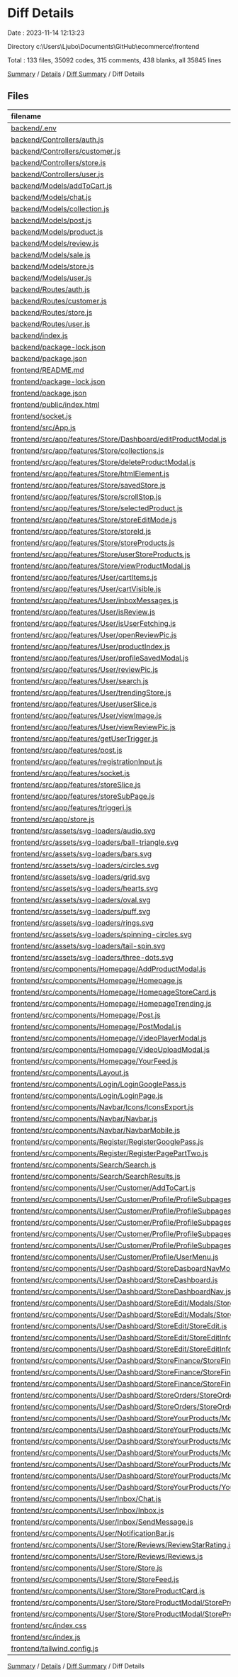 # Diff Details

Date : 2023-11-14 12:13:23

Directory c:\\Users\\Ljubo\\Documents\\GitHub\\ecommerce\\frontend

Total : 133 files,  35092 codes, 315 comments, 438 blanks, all 35845 lines

[Summary](results.md) / [Details](details.md) / [Diff Summary](diff.md) / Diff Details

## Files
| filename | language | code | comment | blank | total |
| :--- | :--- | ---: | ---: | ---: | ---: |
| [backend/.env](/backend/.env) | Properties | -3 | 0 | 0 | -3 |
| [backend/Controllers/auth.js](/backend/Controllers/auth.js) | JavaScript | -65 | 0 | -10 | -75 |
| [backend/Controllers/customer.js](/backend/Controllers/customer.js) | JavaScript | -532 | -19 | -132 | -683 |
| [backend/Controllers/store.js](/backend/Controllers/store.js) | JavaScript | -524 | -6 | -138 | -668 |
| [backend/Controllers/user.js](/backend/Controllers/user.js) | JavaScript | -90 | 0 | -27 | -117 |
| [backend/Models/addToCart.js](/backend/Models/addToCart.js) | JavaScript | -6 | 0 | -4 | -10 |
| [backend/Models/chat.js](/backend/Models/chat.js) | JavaScript | -7 | 0 | -4 | -11 |
| [backend/Models/collection.js](/backend/Models/collection.js) | JavaScript | -9 | 0 | -4 | -13 |
| [backend/Models/post.js](/backend/Models/post.js) | JavaScript | -20 | 0 | -5 | -25 |
| [backend/Models/product.js](/backend/Models/product.js) | JavaScript | -25 | 0 | -6 | -31 |
| [backend/Models/review.js](/backend/Models/review.js) | JavaScript | -10 | 0 | -4 | -14 |
| [backend/Models/sale.js](/backend/Models/sale.js) | JavaScript | -14 | 0 | -4 | -18 |
| [backend/Models/store.js](/backend/Models/store.js) | JavaScript | -15 | 0 | -4 | -19 |
| [backend/Models/user.js](/backend/Models/user.js) | JavaScript | -32 | 0 | -4 | -36 |
| [backend/Routes/auth.js](/backend/Routes/auth.js) | JavaScript | -10 | 0 | -7 | -17 |
| [backend/Routes/customer.js](/backend/Routes/customer.js) | JavaScript | -67 | 0 | -34 | -101 |
| [backend/Routes/store.js](/backend/Routes/store.js) | JavaScript | -70 | -2 | -31 | -103 |
| [backend/Routes/user.js](/backend/Routes/user.js) | JavaScript | -15 | 0 | -8 | -23 |
| [backend/index.js](/backend/index.js) | JavaScript | -53 | -5 | -9 | -67 |
| [backend/package-lock.json](/backend/package-lock.json) | JSON | -6,173 | 0 | -1 | -6,174 |
| [backend/package.json](/backend/package.json) | JSON | -28 | 0 | -1 | -29 |
| [frontend/README.md](/frontend/README.md) | Markdown | 38 | 0 | 33 | 71 |
| [frontend/package-lock.json](/frontend/package-lock.json) | JSON | 31,210 | 0 | 1 | 31,211 |
| [frontend/package.json](/frontend/package.json) | JSON | 62 | 0 | 1 | 63 |
| [frontend/public/index.html](/frontend/public/index.html) | HTML | 26 | 23 | 2 | 51 |
| [frontend/socket.js](/frontend/socket.js) | JavaScript | 3 | 0 | 3 | 6 |
| [frontend/src/App.js](/frontend/src/App.js) | JavaScript | 138 | 6 | 19 | 163 |
| [frontend/src/app/features/Store/Dashboard/editProductModal.js](/frontend/src/app/features/Store/Dashboard/editProductModal.js) | JavaScript | 15 | 0 | 5 | 20 |
| [frontend/src/app/features/Store/collections.js](/frontend/src/app/features/Store/collections.js) | JavaScript | 20 | 0 | 5 | 25 |
| [frontend/src/app/features/Store/deleteProductModal.js](/frontend/src/app/features/Store/deleteProductModal.js) | JavaScript | 15 | 0 | 5 | 20 |
| [frontend/src/app/features/Store/htmlElement.js](/frontend/src/app/features/Store/htmlElement.js) | JavaScript | 15 | 0 | 5 | 20 |
| [frontend/src/app/features/Store/savedStore.js](/frontend/src/app/features/Store/savedStore.js) | JavaScript | 15 | 0 | 5 | 20 |
| [frontend/src/app/features/Store/scrollStop.js](/frontend/src/app/features/Store/scrollStop.js) | JavaScript | 15 | 0 | 5 | 20 |
| [frontend/src/app/features/Store/selectedProduct.js](/frontend/src/app/features/Store/selectedProduct.js) | JavaScript | 15 | 0 | 5 | 20 |
| [frontend/src/app/features/Store/storeEditMode.js](/frontend/src/app/features/Store/storeEditMode.js) | JavaScript | 15 | 0 | 5 | 20 |
| [frontend/src/app/features/Store/storeId.js](/frontend/src/app/features/Store/storeId.js) | JavaScript | 15 | 0 | 5 | 20 |
| [frontend/src/app/features/Store/storeProducts.js](/frontend/src/app/features/Store/storeProducts.js) | JavaScript | 15 | 0 | 5 | 20 |
| [frontend/src/app/features/Store/userStoreProducts.js](/frontend/src/app/features/Store/userStoreProducts.js) | JavaScript | 15 | 0 | 5 | 20 |
| [frontend/src/app/features/Store/viewProductModal.js](/frontend/src/app/features/Store/viewProductModal.js) | JavaScript | 15 | 0 | 5 | 20 |
| [frontend/src/app/features/User/cartItems.js](/frontend/src/app/features/User/cartItems.js) | JavaScript | 23 | 0 | 7 | 30 |
| [frontend/src/app/features/User/cartVisible.js](/frontend/src/app/features/User/cartVisible.js) | JavaScript | 15 | 0 | 5 | 20 |
| [frontend/src/app/features/User/inboxMessages.js](/frontend/src/app/features/User/inboxMessages.js) | JavaScript | 21 | 0 | 5 | 26 |
| [frontend/src/app/features/User/isReview.js](/frontend/src/app/features/User/isReview.js) | JavaScript | 15 | 0 | 5 | 20 |
| [frontend/src/app/features/User/isUserFetching.js](/frontend/src/app/features/User/isUserFetching.js) | JavaScript | 15 | 0 | 5 | 20 |
| [frontend/src/app/features/User/openReviewPic.js](/frontend/src/app/features/User/openReviewPic.js) | JavaScript | 15 | 0 | 5 | 20 |
| [frontend/src/app/features/User/productIndex.js](/frontend/src/app/features/User/productIndex.js) | JavaScript | 15 | 0 | 5 | 20 |
| [frontend/src/app/features/User/profileSavedModal.js](/frontend/src/app/features/User/profileSavedModal.js) | JavaScript | 15 | 0 | 5 | 20 |
| [frontend/src/app/features/User/reviewPic.js](/frontend/src/app/features/User/reviewPic.js) | JavaScript | 22 | 0 | 5 | 27 |
| [frontend/src/app/features/User/search.js](/frontend/src/app/features/User/search.js) | JavaScript | 26 | 0 | 5 | 31 |
| [frontend/src/app/features/User/trendingStore.js](/frontend/src/app/features/User/trendingStore.js) | JavaScript | 28 | 1 | 7 | 36 |
| [frontend/src/app/features/User/userSlice.js](/frontend/src/app/features/User/userSlice.js) | JavaScript | 54 | 2 | 9 | 65 |
| [frontend/src/app/features/User/viewImage.js](/frontend/src/app/features/User/viewImage.js) | JavaScript | 15 | 0 | 5 | 20 |
| [frontend/src/app/features/User/viewReviewPic.js](/frontend/src/app/features/User/viewReviewPic.js) | JavaScript | 15 | 0 | 5 | 20 |
| [frontend/src/app/features/getUserTrigger.js](/frontend/src/app/features/getUserTrigger.js) | JavaScript | 15 | 0 | 5 | 20 |
| [frontend/src/app/features/post.js](/frontend/src/app/features/post.js) | JavaScript | 49 | 0 | 4 | 53 |
| [frontend/src/app/features/registrationInput.js](/frontend/src/app/features/registrationInput.js) | JavaScript | 15 | 0 | 4 | 19 |
| [frontend/src/app/features/socket.js](/frontend/src/app/features/socket.js) | JavaScript | 15 | 0 | 4 | 19 |
| [frontend/src/app/features/storeSlice.js](/frontend/src/app/features/storeSlice.js) | JavaScript | 15 | 0 | 4 | 19 |
| [frontend/src/app/features/storeSubPage.js](/frontend/src/app/features/storeSubPage.js) | JavaScript | 15 | 0 | 5 | 20 |
| [frontend/src/app/features/triggeri.js](/frontend/src/app/features/triggeri.js) | JavaScript | 70 | 0 | 5 | 75 |
| [frontend/src/app/store.js](/frontend/src/app/store.js) | JavaScript | 71 | 0 | 1 | 72 |
| [frontend/src/assets/svg-loaders/audio.svg](/frontend/src/assets/svg-loaders/audio.svg) | XML | 28 | 1 | 0 | 29 |
| [frontend/src/assets/svg-loaders/ball-triangle.svg](/frontend/src/assets/svg-loaders/ball-triangle.svg) | XML | 45 | 2 | 0 | 47 |
| [frontend/src/assets/svg-loaders/bars.svg](/frontend/src/assets/svg-loaders/bars.svg) | XML | 52 | 0 | 1 | 53 |
| [frontend/src/assets/svg-loaders/circles.svg](/frontend/src/assets/svg-loaders/circles.svg) | XML | 20 | 0 | 1 | 21 |
| [frontend/src/assets/svg-loaders/grid.svg](/frontend/src/assets/svg-loaders/grid.svg) | XML | 56 | 0 | 1 | 57 |
| [frontend/src/assets/svg-loaders/hearts.svg](/frontend/src/assets/svg-loaders/hearts.svg) | XML | 17 | 1 | 1 | 19 |
| [frontend/src/assets/svg-loaders/oval.svg](/frontend/src/assets/svg-loaders/oval.svg) | XML | 16 | 1 | 0 | 17 |
| [frontend/src/assets/svg-loaders/puff.svg](/frontend/src/assets/svg-loaders/puff.svg) | XML | 36 | 1 | 0 | 37 |
| [frontend/src/assets/svg-loaders/rings.svg](/frontend/src/assets/svg-loaders/rings.svg) | XML | 41 | 1 | 0 | 42 |
| [frontend/src/assets/svg-loaders/spinning-circles.svg](/frontend/src/assets/svg-loaders/spinning-circles.svg) | XML | 54 | 1 | 0 | 55 |
| [frontend/src/assets/svg-loaders/tail-spin.svg](/frontend/src/assets/svg-loaders/tail-spin.svg) | XML | 31 | 1 | 1 | 33 |
| [frontend/src/assets/svg-loaders/three-dots.svg](/frontend/src/assets/svg-loaders/three-dots.svg) | XML | 32 | 1 | 1 | 34 |
| [frontend/src/components/Homepage/AddProductModal.js](/frontend/src/components/Homepage/AddProductModal.js) | JavaScript | 101 | 3 | 5 | 109 |
| [frontend/src/components/Homepage/Homepage.js](/frontend/src/components/Homepage/Homepage.js) | JavaScript | 108 | 5 | 9 | 122 |
| [frontend/src/components/Homepage/HomepageStoreCard.js](/frontend/src/components/Homepage/HomepageStoreCard.js) | JavaScript | 24 | 1 | 3 | 28 |
| [frontend/src/components/Homepage/HomepageTrending.js](/frontend/src/components/Homepage/HomepageTrending.js) | JavaScript | 80 | 3 | 6 | 89 |
| [frontend/src/components/Homepage/Post.js](/frontend/src/components/Homepage/Post.js) | JavaScript | 326 | 5 | 9 | 340 |
| [frontend/src/components/Homepage/PostModal.js](/frontend/src/components/Homepage/PostModal.js) | JavaScript | 445 | 5 | 17 | 467 |
| [frontend/src/components/Homepage/VideoPlayerModal.js](/frontend/src/components/Homepage/VideoPlayerModal.js) | JavaScript | 57 | 0 | 3 | 60 |
| [frontend/src/components/Homepage/VideoUploadModal.js](/frontend/src/components/Homepage/VideoUploadModal.js) | JavaScript | 142 | 4 | 7 | 153 |
| [frontend/src/components/Homepage/YourFeed.js](/frontend/src/components/Homepage/YourFeed.js) | JavaScript | 451 | 5 | 12 | 468 |
| [frontend/src/components/Layout.js](/frontend/src/components/Layout.js) | JavaScript | 168 | 17 | 17 | 202 |
| [frontend/src/components/Login/LoginGooglePass.js](/frontend/src/components/Login/LoginGooglePass.js) | JavaScript | 62 | 3 | 10 | 75 |
| [frontend/src/components/Login/LoginPage.js](/frontend/src/components/Login/LoginPage.js) | JavaScript | 106 | 3 | 8 | 117 |
| [frontend/src/components/Navbar/Icons/IconsExport.js](/frontend/src/components/Navbar/Icons/IconsExport.js) | JavaScript | 190 | 0 | 11 | 201 |
| [frontend/src/components/Navbar/Navbar.js](/frontend/src/components/Navbar/Navbar.js) | JavaScript | 260 | 3 | 8 | 271 |
| [frontend/src/components/Navbar/NavbarMobile.js](/frontend/src/components/Navbar/NavbarMobile.js) | JavaScript | 406 | 10 | 13 | 429 |
| [frontend/src/components/Register/RegisterGooglePass.js](/frontend/src/components/Register/RegisterGooglePass.js) | JavaScript | 88 | 4 | 9 | 101 |
| [frontend/src/components/Register/RegisterPagePartTwo.js](/frontend/src/components/Register/RegisterPagePartTwo.js) | JavaScript | 130 | 4 | 8 | 142 |
| [frontend/src/components/Search/Search.js](/frontend/src/components/Search/Search.js) | JavaScript | 302 | 6 | 17 | 325 |
| [frontend/src/components/Search/SearchResults.js](/frontend/src/components/Search/SearchResults.js) | JavaScript | 61 | 2 | 5 | 68 |
| [frontend/src/components/User/Customer/AddToCart.js](/frontend/src/components/User/Customer/AddToCart.js) | JavaScript | 242 | 8 | 14 | 264 |
| [frontend/src/components/User/Customer/Profile/ProfileSubpages/ManageFollowers.js](/frontend/src/components/User/Customer/Profile/ProfileSubpages/ManageFollowers.js) | JavaScript | 130 | 4 | 10 | 144 |
| [frontend/src/components/User/Customer/Profile/ProfileSubpages/OrderHistory.js](/frontend/src/components/User/Customer/Profile/ProfileSubpages/OrderHistory.js) | JavaScript | 271 | 3 | 12 | 286 |
| [frontend/src/components/User/Customer/Profile/ProfileSubpages/OrderHistoryModal.js](/frontend/src/components/User/Customer/Profile/ProfileSubpages/OrderHistoryModal.js) | JavaScript | 180 | 3 | 7 | 190 |
| [frontend/src/components/User/Customer/Profile/ProfileSubpages/Profile.js](/frontend/src/components/User/Customer/Profile/ProfileSubpages/Profile.js) | JavaScript | 151 | 4 | 9 | 164 |
| [frontend/src/components/User/Customer/Profile/ProfileSubpages/ShippingDetails.js](/frontend/src/components/User/Customer/Profile/ProfileSubpages/ShippingDetails.js) | JavaScript | 100 | 3 | 6 | 109 |
| [frontend/src/components/User/Customer/Profile/UserMenu.js](/frontend/src/components/User/Customer/Profile/UserMenu.js) | JavaScript | 131 | 2 | 4 | 137 |
| [frontend/src/components/User/Dashboard/StoreDasboardNavMobile.js](/frontend/src/components/User/Dashboard/StoreDasboardNavMobile.js) | JavaScript | 142 | 2 | 5 | 149 |
| [frontend/src/components/User/Dashboard/StoreDashboard.js](/frontend/src/components/User/Dashboard/StoreDashboard.js) | JavaScript | 48 | 3 | 6 | 57 |
| [frontend/src/components/User/Dashboard/StoreDashboardNav.js](/frontend/src/components/User/Dashboard/StoreDashboardNav.js) | JavaScript | 163 | 2 | 5 | 170 |
| [frontend/src/components/User/Dashboard/StoreEdit/Modals/StoreDeleteProductModal.js](/frontend/src/components/User/Dashboard/StoreEdit/Modals/StoreDeleteProductModal.js) | JavaScript | 55 | 4 | 7 | 66 |
| [frontend/src/components/User/Dashboard/StoreEdit/Modals/StoreSavedModal.js](/frontend/src/components/User/Dashboard/StoreEdit/Modals/StoreSavedModal.js) | JavaScript | 32 | 3 | 6 | 41 |
| [frontend/src/components/User/Dashboard/StoreEdit/StoreEdit.js](/frontend/src/components/User/Dashboard/StoreEdit/StoreEdit.js) | JavaScript | 160 | 9 | 9 | 178 |
| [frontend/src/components/User/Dashboard/StoreEdit/StoreEditInfo.js](/frontend/src/components/User/Dashboard/StoreEdit/StoreEditInfo.js) | JavaScript | 73 | 2 | 5 | 80 |
| [frontend/src/components/User/Dashboard/StoreEdit/StoreEditInfoInputs.js](/frontend/src/components/User/Dashboard/StoreEdit/StoreEditInfoInputs.js) | JavaScript | 147 | 3 | 7 | 157 |
| [frontend/src/components/User/Dashboard/StoreFinance/StoreFinance.js](/frontend/src/components/User/Dashboard/StoreFinance/StoreFinance.js) | JavaScript | 53 | 4 | 7 | 64 |
| [frontend/src/components/User/Dashboard/StoreFinance/StoreFinanceLast5Sales.js](/frontend/src/components/User/Dashboard/StoreFinance/StoreFinanceLast5Sales.js) | JavaScript | 79 | 3 | 6 | 88 |
| [frontend/src/components/User/Dashboard/StoreFinance/StoreFinanceSales.js](/frontend/src/components/User/Dashboard/StoreFinance/StoreFinanceSales.js) | JavaScript | 108 | 5 | 9 | 122 |
| [frontend/src/components/User/Dashboard/StoreOrders/StoreOrders.js](/frontend/src/components/User/Dashboard/StoreOrders/StoreOrders.js) | JavaScript | 248 | 6 | 8 | 262 |
| [frontend/src/components/User/Dashboard/StoreOrders/StoreOrdersModal.js](/frontend/src/components/User/Dashboard/StoreOrders/StoreOrdersModal.js) | JavaScript | 158 | 3 | 7 | 168 |
| [frontend/src/components/User/Dashboard/StoreYourProducts/Modals/AddCollectionModal/Add.js](/frontend/src/components/User/Dashboard/StoreYourProducts/Modals/AddCollectionModal/Add.js) | JavaScript | 34 | 0 | 4 | 38 |
| [frontend/src/components/User/Dashboard/StoreYourProducts/Modals/AddCollectionModal/AddCollectionModal.js](/frontend/src/components/User/Dashboard/StoreYourProducts/Modals/AddCollectionModal/AddCollectionModal.js) | JavaScript | 198 | 5 | 9 | 212 |
| [frontend/src/components/User/Dashboard/StoreYourProducts/Modals/AddProductModal/AddProductInputs.js](/frontend/src/components/User/Dashboard/StoreYourProducts/Modals/AddProductModal/AddProductInputs.js) | JavaScript | 273 | 6 | 15 | 294 |
| [frontend/src/components/User/Dashboard/StoreYourProducts/Modals/AddProductModal/AddProductModal.js](/frontend/src/components/User/Dashboard/StoreYourProducts/Modals/AddProductModal/AddProductModal.js) | JavaScript | 51 | 1 | 4 | 56 |
| [frontend/src/components/User/Dashboard/StoreYourProducts/Modals/EditProductModal/EditProductInputs.js](/frontend/src/components/User/Dashboard/StoreYourProducts/Modals/EditProductModal/EditProductInputs.js) | JavaScript | 383 | 9 | 16 | 408 |
| [frontend/src/components/User/Dashboard/StoreYourProducts/Modals/EditProductModal/EditProductModal.js](/frontend/src/components/User/Dashboard/StoreYourProducts/Modals/EditProductModal/EditProductModal.js) | JavaScript | 77 | 4 | 7 | 88 |
| [frontend/src/components/User/Dashboard/StoreYourProducts/YourProducts.js](/frontend/src/components/User/Dashboard/StoreYourProducts/YourProducts.js) | JavaScript | 263 | 17 | 28 | 308 |
| [frontend/src/components/User/Inbox/Chat.js](/frontend/src/components/User/Inbox/Chat.js) | JavaScript | 90 | 3 | 9 | 102 |
| [frontend/src/components/User/Inbox/Inbox.js](/frontend/src/components/User/Inbox/Inbox.js) | JavaScript | 256 | 18 | 22 | 296 |
| [frontend/src/components/User/Inbox/SendMessage.js](/frontend/src/components/User/Inbox/SendMessage.js) | JavaScript | 184 | 10 | 8 | 202 |
| [frontend/src/components/User/NotificationBar.js](/frontend/src/components/User/NotificationBar.js) | JavaScript | 228 | 25 | 16 | 269 |
| [frontend/src/components/User/Store/Reviews/ReviewStarRating.js](/frontend/src/components/User/Store/Reviews/ReviewStarRating.js) | JavaScript | 45 | 1 | 4 | 50 |
| [frontend/src/components/User/Store/Reviews/Reviews.js](/frontend/src/components/User/Store/Reviews/Reviews.js) | JavaScript | 276 | 5 | 20 | 301 |
| [frontend/src/components/User/Store/Store.js](/frontend/src/components/User/Store/Store.js) | JavaScript | 267 | 10 | 14 | 291 |
| [frontend/src/components/User/Store/StoreFeed.js](/frontend/src/components/User/Store/StoreFeed.js) | JavaScript | 70 | 4 | 7 | 81 |
| [frontend/src/components/User/Store/StoreProductCard.js](/frontend/src/components/User/Store/StoreProductCard.js) | JavaScript | 161 | 3 | 9 | 173 |
| [frontend/src/components/User/Store/StoreProductModal/StoreProductModal.js](/frontend/src/components/User/Store/StoreProductModal/StoreProductModal.js) | JavaScript | 295 | 5 | 12 | 312 |
| [frontend/src/components/User/Store/StoreProductModal/StoreProductPictures.js](/frontend/src/components/User/Store/StoreProductModal/StoreProductPictures.js) | JavaScript | 343 | 2 | 8 | 353 |
| [frontend/src/index.css](/frontend/src/index.css) | CSS | 509 | 17 | 98 | 624 |
| [frontend/src/index.js](/frontend/src/index.js) | JavaScript | 18 | 0 | 2 | 20 |
| [frontend/tailwind.config.js](/frontend/tailwind.config.js) | JavaScript | 12 | 1 | 2 | 15 |

[Summary](results.md) / [Details](details.md) / [Diff Summary](diff.md) / Diff Details